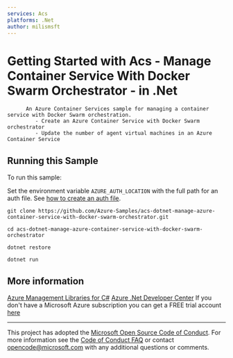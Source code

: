 ```yaml
---
services: Acs
platforms: .Net
author: milismsft
---
```


# Getting Started with Acs - Manage Container Service With Docker Swarm Orchestrator - in .Net #

          An Azure Container Services sample for managing a container service with Docker Swarm orchestration.
             - Create an Azure Container Service with Docker Swarm orchestrator
             - Update the number of agent virtual machines in an Azure Container Service


## Running this Sample ##

To run this sample:

Set the environment variable `AZURE_AUTH_LOCATION` with the full path for an auth file. See [how to create an auth file](https://github.com/Azure/azure-sdk-for-net/blob/Fluent/AUTH.md).

    git clone https://github.com/Azure-Samples/acs-dotnet-manage-azure-container-service-with-docker-swarm-orchestrator.git

    cd acs-dotnet-manage-azure-container-service-with-docker-swarm-orchestrator

    dotnet restore

    dotnet run

## More information ##

[Azure Management Libraries for C#](https://github.com/Azure/azure-sdk-for-net/tree/Fluent)
[Azure .Net Developer Center](https://azure.microsoft.com/en-us/develop/net/)
If you don't have a Microsoft Azure subscription you can get a FREE trial account [here](http://go.microsoft.com/fwlink/?LinkId=330212)

---

This project has adopted the [Microsoft Open Source Code of Conduct](https://opensource.microsoft.com/codeofconduct/). For more information see the [Code of Conduct FAQ](https://opensource.microsoft.com/codeofconduct/faq/) or contact [opencode@microsoft.com](mailto:opencode@microsoft.com) with any additional questions or comments.